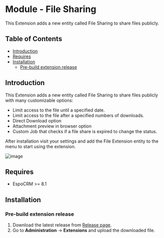 # Module - File Sharing
This Extension adds a new entity called File Sharing to share files publicly.

## Table of Contents

* [Introduction](#introduction)
* [Requires](#requires)
* [Installation](#installation)
    * [Pre-build extension release](#pre-build-extension-release)

## Introduction

This Extension adds a new entity called File Sharing to share files publicly with many customizable options: 

- Limit access to the file until a specified date.
- Limit access to the file after a specified numbers of downloads.
- Direct Download option
- Attachment preview in browser option
- Custom Job that checks if a file share is expired to change the status.

After installation visit your settings and add the File Extension entity to the menu to start using the extension. 

![image](https://user-images.githubusercontent.com/32223252/236915044-f79c5985-5d4c-43a9-b554-82d4243d10cf.png)


## Requires

- EspoCRM >= 8.1

## Installation

### Pre-build extension release

1. Download the latest release from [Release page](https://github.com/Kharg/file-sharing/releases/latest).
2. Go to **Administration** -> **Extensions** and upload the downloaded file.
